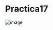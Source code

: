 # Practica17
![image](https://github.com/Carlos-DanielCardenas/Practica17/assets/148377835/a7cba48e-61d4-4caf-b50d-7b4001ec0576)
